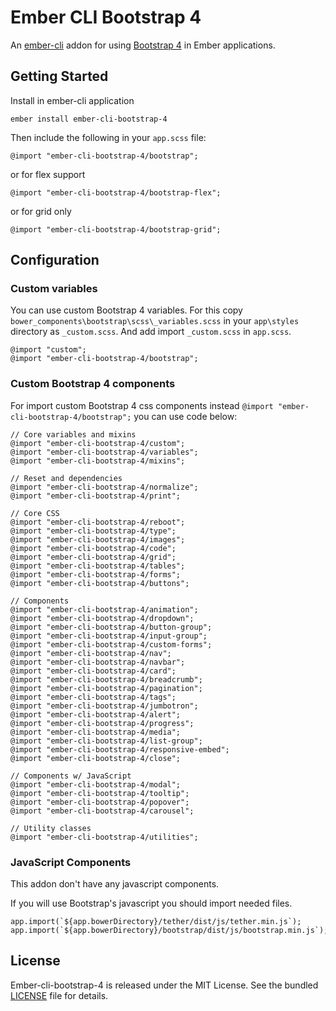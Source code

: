 # Ember CLI Bootstrap 4

An [ember-cli](http://www.ember-cli.com) addon for using [Bootstrap 4](http://getbootstrap.com/) in Ember applications.

## Getting Started

Install in ember-cli application

```
ember install ember-cli-bootstrap-4
```

Then include the following in your `app.scss` file:

```
@import "ember-cli-bootstrap-4/bootstrap";
```

or for flex support

```
@import "ember-cli-bootstrap-4/bootstrap-flex";
```

or for grid only

```
@import "ember-cli-bootstrap-4/bootstrap-grid";
```

## Configuration

### Custom variables

You can use custom Bootstrap 4 variables. For this copy `bower_components\bootstrap\scss\_variables.scss` in your `app\styles` directory as `_custom.scss`. And add import `_custom.scss` in `app.scss`.

```
@import "custom";
@import "ember-cli-bootstrap-4/bootstrap";
```

### Custom Bootstrap 4 components

For import custom Bootstrap 4 css components instead `@import "ember-cli-bootstrap-4/bootstrap";` you can use code below:

```
// Core variables and mixins
@import "ember-cli-bootstrap-4/custom";
@import "ember-cli-bootstrap-4/variables";
@import "ember-cli-bootstrap-4/mixins";

// Reset and dependencies
@import "ember-cli-bootstrap-4/normalize";
@import "ember-cli-bootstrap-4/print";

// Core CSS
@import "ember-cli-bootstrap-4/reboot";
@import "ember-cli-bootstrap-4/type";
@import "ember-cli-bootstrap-4/images";
@import "ember-cli-bootstrap-4/code";
@import "ember-cli-bootstrap-4/grid";
@import "ember-cli-bootstrap-4/tables";
@import "ember-cli-bootstrap-4/forms";
@import "ember-cli-bootstrap-4/buttons";

// Components
@import "ember-cli-bootstrap-4/animation";
@import "ember-cli-bootstrap-4/dropdown";
@import "ember-cli-bootstrap-4/button-group";
@import "ember-cli-bootstrap-4/input-group";
@import "ember-cli-bootstrap-4/custom-forms";
@import "ember-cli-bootstrap-4/nav";
@import "ember-cli-bootstrap-4/navbar";
@import "ember-cli-bootstrap-4/card";
@import "ember-cli-bootstrap-4/breadcrumb";
@import "ember-cli-bootstrap-4/pagination";
@import "ember-cli-bootstrap-4/tags";
@import "ember-cli-bootstrap-4/jumbotron";
@import "ember-cli-bootstrap-4/alert";
@import "ember-cli-bootstrap-4/progress";
@import "ember-cli-bootstrap-4/media";
@import "ember-cli-bootstrap-4/list-group";
@import "ember-cli-bootstrap-4/responsive-embed";
@import "ember-cli-bootstrap-4/close";

// Components w/ JavaScript
@import "ember-cli-bootstrap-4/modal";
@import "ember-cli-bootstrap-4/tooltip";
@import "ember-cli-bootstrap-4/popover";
@import "ember-cli-bootstrap-4/carousel";

// Utility classes
@import "ember-cli-bootstrap-4/utilities";
```

### JavaScript Components
This addon don't have any javascript components.

If you will use Bootstrap's javascript you should import needed files.

```
app.import(`${app.bowerDirectory}/tether/dist/js/tether.min.js`);
app.import(`${app.bowerDirectory}/bootstrap/dist/js/bootstrap.min.js`);
```


## License
Ember-cli-bootstrap-4 is released under the MIT License. See the bundled [LICENSE](LICENSE.md) file for details.
